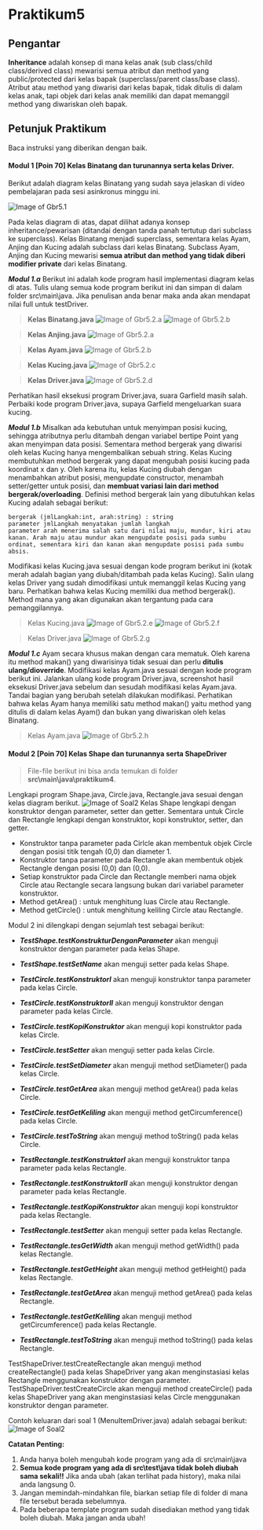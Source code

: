 # Praktikum5
## Pengantar
**Inheritance** adalah konsep di mana kelas anak (sub class/child class/derived class) mewarisi semua atribut dan method yang public/protected dari kelas bapak (superclass/parent class/base class).
Atribut atau method yang diwarisi dari kelas bapak, tidak ditulis di dalam kelas anak, tapi objek dari kelas anak memiliki dan dapat memanggil method yang diwariskan oleh bapak.

## Petunjuk Praktikum
Baca instruksi yang diberikan dengan baik.

#### Modul 1 **[Poin 70]** Kelas Binatang dan turunannya serta kelas Driver.
Berikut adalah diagram kelas Binatang yang sudah saya jelaskan di video pembelajaran pada sesi asinkronus minggu ini.

![Image of Gbr5.1](https://apipuro.del.ac.id/v1/file/9c99743a4040f937b3e52d5561cb7b6d)

Pada kelas diagram di atas, dapat dilihat adanya konsep inheritance/pewarisan (ditandai dengan tanda panah tertutup dari subclass ke superclass). Kelas Binatang menjadi superclass, sementara kelas Ayam, Anjing dan Kucing adalah subclass dari kelas Binatang. 
Subclass Ayam, Anjing dan Kucing mewarisi **semua atribut dan method yang tidak diberi modifier private** dari kelas Binatang.

***Modul 1.a*** Berikut ini adalah kode program hasil implementasi diagram kelas di atas. Tulis ulang semua kode program berikut ini dan simpan di dalam folder src\main\java. Jika penulisan anda benar maka anda akan mendapat nilai full untuk testDriver.

>**Kelas Binatang.java**
![Image of Gbr5.2.a](https://apipuro.del.ac.id/v1/file/902511ddcc61fe078d06e1cbc20fcd6a)
![Image of Gbr5.2.b](https://apipuro.del.ac.id/v1/file/4c22f9e32cde23817646d9090b3dd58a)

>**Kelas Anjing.java**
![Image of Gbr5.2.a](https://apipuro.del.ac.id/v1/file/493d5c82d5664fdc057a47b6ae95140b)

>**Kelas Ayam.java**
![Image of Gbr5.2.b](https://apipuro.del.ac.id/v1/file/dc2fda8aa0bc155503433aa713a679d6)

>**Kelas Kucing.java**
![Image of Gbr5.2.c](https://apipuro.del.ac.id/v1/file/3444b2c418ee93ce6395024c8228d13c)

>**Kelas Driver.java**
![Image of Gbr5.2.d](https://apipuro.del.ac.id/v1/file/8a2c13a8e46477491f8de7ac4a7a1043)
 
 Perhatikan hasil eksekusi program Driver.java, suara Garfield masih salah. Perbaiki kode program Driver.java, supaya Garfield mengeluarkan suara kucing.
 
 ***Modul 1.b*** Misalkan ada kebutuhan untuk menyimpan posisi kucing, sehingga atributnya perlu ditambah dengan variabel bertipe Point yang akan menyimpan data posisi. Sementara method bergerak yang diwarisi oleh kelas Kucing hanya mengembalikan sebuah string. Kelas Kucing membutuhkan method bergerak yang dapat mengubah posisi kucing pada koordinat x dan y. Oleh karena itu, kelas Kucing diubah dengan menambahkan atribut posisi, mengupdate constructor, menambah setter/getter untuk posisi, dan **membuat variasi lain dari method bergerak/overloading**. Definisi method bergerak lain yang dibutuhkan kelas Kucing adalah sebagai berikut:
	
	bergerak (jmlLangkah:int, arah:string) : string
	parameter jmlLangkah menyatakan jumlah langkah
	parameter arah menerima salah satu dari nilai maju, mundur, kiri atau kanan. Arah maju atau mundur akan mengupdate posisi pada sumbu ordinat, sementara kiri dan kanan akan mengupdate posisi pada sumbu absis.
Modifikasi kelas Kucing.java sesuai dengan kode program berikut ini (kotak merah adalah bagian yang diubah/ditambah pada kelas Kucing). Salin ulang kelas Driver yang sudah dimodifikasi untuk memanggil kelas Kucing yang baru. Perhatikan bahwa kelas Kucing memiliki dua method bergerak(). Method mana yang akan digunakan akan tergantung pada cara pemanggilannya.

>Kelas Kucing.java
![Image of Gbr5.2.e](https://apipuro.del.ac.id/v1/file/c95ec885abb54b46de048c1cde716123)
![Image of Gbr5.2.f](https://apipuro.del.ac.id/v1/file/87e2babdab4ab6b7fdb576f454638e63)

>Kelas Driver.java
![Image of Gbr5.2.g](https://apipuro.del.ac.id/v1/file/a31627c7f2bf4cc4d8a30f23208609d1)

***Modul 1.c*** Ayam secara khusus makan dengan cara mematuk. Oleh karena itu method makan() yang diwarisinya tidak sesuai dan perlu **ditulis ulang/dioverride**.
Modifikasi kelas Ayam.java sesuai dengan kode program berikut ini. Jalankan ulang kode program Driver.java, screenshot hasil eksekusi Driver.java sebelum dan sesudah modifikasi kelas Ayam.java. Tandai bagian yang berubah setelah dilakukan modifikasi.
Perhatikan bahwa kelas Ayam hanya memiliki satu method makan() yaitu method yang ditulis di dalam kelas Ayam() dan bukan yang diwariskan oleh kelas Binatang.
>Kelas Ayam.java
![Image of Gbr5.2.h](https://apipuro.del.ac.id/v1/file/b860fe35e479992bf815282f2ddc4de7)

#### Modul 2 **[Poin 70]** Kelas Shape dan turunannya serta ShapeDriver
>File-file berikut ini bisa anda temukan di folder **src\main\java\praktikum4**.

Lengkapi program Shape.java, Circle.java, Rectangle.java sesuai dengan kelas diagram berikut.
![Image of Soal2](http://api.puro.del.ac.id/v1/file/1a67003e6dac5fc3cb2976e7e8641a12)
Kelas Shape lengkapi dengan konstruktor dengan parameter, setter dan getter. Sementara untuk Circle dan Rectangle lengkapi dengan konstruktor, kopi konstruktor, setter, dan getter.

* Konstruktor tanpa parameter pada Cirlcle akan membentuk objek Circle dengan posisi titik tengah (0,0) dan diameter 1.
* Konstruktor tanpa parameter pada Rectangle akan membentuk objek Rectangle dengan posisi (0,0) dan (0,0).
* Setiap konstruktor pada Circle dan Rectangle memberi nama objek Circle atau Rectangle secara langsung bukan dari variabel parameter konstruktor.
* Method getArea() : untuk menghitung luas Circle atau Rectangle.
* Method getCircle() : untuk menghitung keliling Circle atau Rectangle.
	
Modul 2 ini dilengkapi dengan sejumlah test sebagai berikut:
* ***TestShape.testKonstrukturDenganParameter*** akan menguji konstruktor dengan parameter pada kelas Shape.
* ***TestShape.testSetName*** akan menguji setter pada kelas Shape.

* ***TestCircle.testKonstruktorI*** akan menguji konstruktor tanpa parameter pada kelas Circle.
* ***TestCircle.testKonstruktorII*** akan menguji konstruktor dengan parameter pada kelas Circle.
* ***TestCircle.testKopiKonstruktor*** akan menguji kopi konstruktor pada kelas Circle.
* ***TestCircle.testSetter*** akan menguji setter pada kelas Circle.
* ***TestCircle.testSetDiameter*** akan menguji method setDiameter() pada kelas Circle.
* ***TestCircle.testGetArea*** akan menguji method getArea() pada kelas Circle.
* ***TestCircle.testGetKeliling*** akan menguji method getCircumference() pada kelas Circle.
* ***TestCircle.testToString*** akan menguji method toString() pada kelas Circle.

* ***TestRectangle.testKonstruktorI*** akan menguji konstruktor tanpa parameter pada kelas Rectangle.
* ***TestRectangle.testKonstruktorII*** akan menguji konstruktor dengan parameter pada kelas Rectangle.
* ***TestRectangle.testKopiKonstruktor*** akan menguji kopi konstruktor pada kelas Rectangle.
* ***TestRectangle.testSetter*** akan menguji setter pada kelas Rectangle.
* ***TestRectangle.tesGetWidth*** akan menguji method getWidth() pada kelas Rectangle.
* ***TestRectangle.testGetHeight*** akan menguji method getHeight() pada kelas Rectangle.
* ***TestRectangle.testGetArea*** akan menguji method getArea() pada kelas Rectangle.
* ***TestRectangle.testGetKeliling*** akan menguji method getCircumference() pada kelas Rectangle.
* ***TestRectangle.testToString*** akan menguji method toString() pada kelas Rectangle.

TestShapeDriver.testCreateRectangle akan menguji method createRectangle() pada kelas ShapeDriver yang akan menginstasiasi kelas Rectangle menggunakan konstruktor dengan parameter.
TestShapeDriver.testCreateCircle akan menguji method createCircle() pada kelas ShapeDriver yang akan menginstasiasi kelas Circle menggunakan konstruktor dengan parameter.

Contoh keluaran dari soal 1 (MenuItemDriver.java) adalah sebagai berikut:
![Image of Soal2](http://api.puro.del.ac.id/v1/file/c574cd8813db9cf404c405927a73d5fc)


	
 


**Catatan Penting:**
1. Anda hanya boleh mengubah kode program yang ada di src\main\java
1. **Semua kode program yang ada di src\test\java  tidak boleh diubah sama sekali!!** Jika anda ubah (akan terlihat pada history), maka nilai anda langsung 0.
1. Jangan memindah-mindahkan file, biarkan setiap file di folder di mana file tersebut berada sebelumnya.
1. Pada beberapa template program sudah disediakan method yang tidak boleh diubah. Maka jangan anda ubah!
